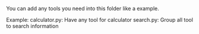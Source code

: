 You can add any tools you need into this folder like a example.

Example:
calculator.py: Have any tool for calculator
search.py: Group all tool to search information

